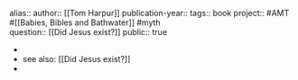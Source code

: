 alias::
author:: [[Tom Harpur]] 
publication-year::
tags:: book 
project:: #AMT #[[Babies, Bibles and Bathwater]] #myth  
question:: [[Did Jesus exist?]] 
public:: true

-
- see also: [[Did Jesus exist?]]
-